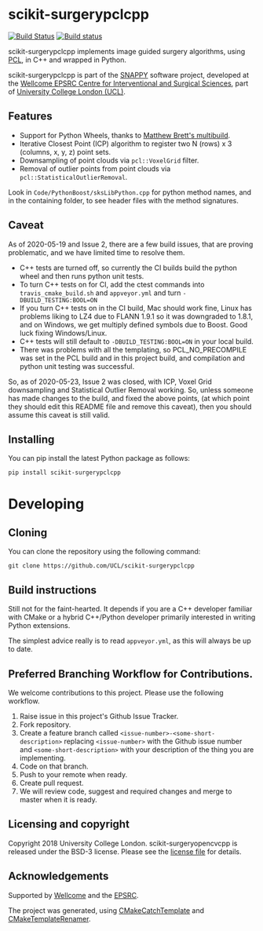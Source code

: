 scikit-surgerypclcpp
====================

[![Build Status](https://travis-ci.com/UCL/scikit-surgerypclcpp.svg?branch=master)](https://travis-ci.com/UCL/scikit-surgerypclcpp)
[![Build status](https://ci.appveyor.com/api/projects/status/yt3gf13onu9q5wx5/branch/master?svg=true)](https://ci.appveyor.com/project/MattClarkson/scikit-surgerypclcpp/branch/master)




scikit-surgerypclcpp implements image guided surgery algorithms, using [PCL](http://pointclouds.org/), in C++ and wrapped in Python.

scikit-surgerypclcpp is part of the 
[SNAPPY](https://weisslab.cs.ucl.ac.uk/WEISS/PlatformManagement/SNAPPY/wikis/home) software project, 
developed at the [Wellcome EPSRC Centre for Interventional and Surgical Sciences](http://www.ucl.ac.uk/weiss), 
part of [University College London (UCL)](http://www.ucl.ac.uk/).


Features
--------

* Support for Python Wheels, thanks to [Matthew Brett's multibuild](https://github.com/matthew-brett/multibuild).
* Iterative Closest Point (ICP) algorithm to register two N (rows) x 3 (columns, x, y, z) point sets.
* Downsampling of point clouds via ```pcl::VoxelGrid``` filter.
* Removal of outlier points from point clouds via ```pcl::StatisticalOutlierRemoval```.

Look in ```Code/PythonBoost/sksLibPython.cpp``` for python method names, and in the containing folder,
to see header files with the method signatures.


Caveat
------

As of 2020-05-19 and Issue 2, there are a few build issues, that are proving problematic, and we
have limited time to resolve them.

* C++ tests are turned off, so currently the CI builds build the python wheel and then runs python unit tests.
* To turn C++ tests on for CI, add the ctest commands into ```travis_cmake_build.sh``` and ```appveyor.yml``` and turn ```-DBUILD_TESTING:BOOL=ON```
* If you turn C++ tests on in the CI build, Mac should work fine, Linux has problems liking to LZ4 due to FLANN 1.9.1 so it was downgraded to 1.8.1, and on Windows, we get multiply defined symbols due to Boost. Good luck fixing Windows/Linux.
* C++ tests will still default to ```-DBUILD_TESTING:BOOL=ON``` in your local build.
* There was problems with all the templating, so PCL_NO_PRECOMPILE was set in the PCL build and in this project build, and compilation and python unit testing was successful.

So, as of 2020-05-23, Issue 2 was closed, with ICP, Voxel Grid downsampling and Statistical Outlier Removal working.
So, unless someone has made changes to the build, and fixed the above points, (at which point they should edit this README file
and remove this caveat), then you should assume this caveat is still valid.


Installing
----------

You can pip install the latest Python package as follows:

```
pip install scikit-surgerypclcpp
```


Developing
==========

Cloning
-------

You can clone the repository using the following command:

```
git clone https://github.com/UCL/scikit-surgerypclcpp
```


Build instructions
------------------

Still not for the faint-hearted. It depends if you are a C++ developer familiar
with CMake or a hybrid C++/Python developer primarily interested in writing
Python extensions.

The simplest advice really is to read ```appveyor.yml```, as this will always
be up to date. 


Preferred Branching Workflow for Contributions.
-----------------------------------------------

We welcome contributions to this project. Please use the following workflow.

 1. Raise issue in this project's Github Issue Tracker.
 2. Fork repository.
 3. Create a feature branch called ```<issue-number>-<some-short-description>```
    replacing ```<issue-number>``` with the Github issue number
    and ```<some-short-description>``` with your description of the thing you are implementing.
 4. Code on that branch.
 5. Push to your remote when ready.
 6. Create pull request.
 7. We will review code, suggest and required changes and merge to master when it is ready.


Licensing and copyright
-----------------------

Copyright 2018 University College London.
scikit-surgeryopencvcpp is released under the BSD-3 license. 
Please see the [license file](https://github.com/UCL/scikit-surgeryopencvcpp/blob/master/LICENSE.txt) for details.


Acknowledgements
----------------

Supported by [Wellcome](https://wellcome.ac.uk/) and the [EPSRC](https://www.epsrc.ac.uk/).

The project was generated, using 
[CMakeCatchTemplate](https://github.com/MattClarkson/CMakeCatchTemplate) 
and [CMakeTemplateRenamer](https://github.com/MattClarkson/CMakeTemplateRenamer).